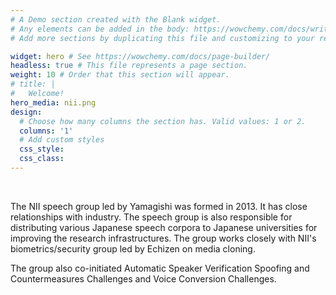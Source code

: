 ```yaml
---
# A Demo section created with the Blank widget.
# Any elements can be added in the body: https://wowchemy.com/docs/writing-markdown-latex/
# Add more sections by duplicating this file and customizing to your requirements.

widget: hero # See https://wowchemy.com/docs/page-builder/
headless: true # This file represents a page section.
weight: 10 # Order that this section will appear.
# title: |
#   Welcome!
hero_media: nii.png
design:
  # Choose how many columns the section has. Valid values: 1 or 2.
  columns: '1'
  # Add custom styles
  css_style:  
  css_class: 
---
```


<br>

<!-- The **Yamagishi Lab** has been a center of excellence for Artificial Intelligence research, teaching, and practice since its founding in 2016. -->

<!-- NII is an academic research institution for informatics leading frontier research on data science, big data, and artificial intelligence, directly supported by the Ministry of Education, Culture, Sports, Science and Technology, Japan. -->

The NII speech group led by Yamagishi was formed in 2013. It has close relationships with industry. The speech group is also responsible for distributing various Japanese speech corpora to Japanese universities for improving the research infrastructures. The group works closely with NII's biometrics/security group led by Echizen on media cloning.

The group also co-initiated Automatic Speaker Verification Spoofing and Countermeasures Challenges and Voice Conversion Challenges.
